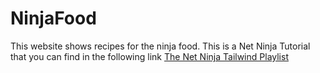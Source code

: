 # NinjaFood
This website shows recipes for the ninja food. This is a Net Ninja Tutorial that you can find in the following link 
[The Net Ninja Tailwind Playlist](https://www.youtube.com/watch?v=bxmDnn7lrnk&list=PL4cUxeGkcC9gpXORlEHjc5bgnIi5HEGhw)
